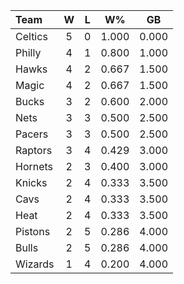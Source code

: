 | Team                             |  W  |  L  |  W%   |  GB   |
|:---------------------------------|:---:|:---:|:-----:|:-----:|
| [](/r/bostonceltics) Celtics     |  5  |  0  | 1.000 | 0.000 |
| [](/r/sixers) Philly             |  4  |  1  | 0.800 | 1.000 |
| [](/r/atlantahawks) Hawks        |  4  |  2  | 0.667 | 1.500 |
| [](/r/orlandomagic) Magic        |  4  |  2  | 0.667 | 1.500 |
| [](/r/mkebucks) Bucks            |  3  |  2  | 0.600 | 2.000 |
| [](/r/gonets) Nets               |  3  |  3  | 0.500 | 2.500 |
| [](/r/pacers) Pacers             |  3  |  3  | 0.500 | 2.500 |
| [](/r/torontoraptors) Raptors    |  3  |  4  | 0.429 | 3.000 |
| [](/r/charlottehornets) Hornets  |  2  |  3  | 0.400 | 3.000 |
| [](/r/nyknicks) Knicks           |  2  |  4  | 0.333 | 3.500 |
| [](/r/clevelandcavs) Cavs        |  2  |  4  | 0.333 | 3.500 |
| [](/r/heat) Heat                 |  2  |  4  | 0.333 | 3.500 |
| [](/r/detroitpistons) Pistons    |  2  |  5  | 0.286 | 4.000 |
| [](/r/chicagobulls) Bulls        |  2  |  5  | 0.286 | 4.000 |
| [](/r/washingtonwizards) Wizards |  1  |  4  | 0.200 | 4.000 |